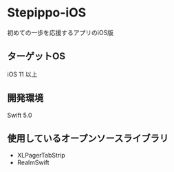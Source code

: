 # Stepippo-iOS
初めての一歩を応援するアプリのiOS版

## ターゲットOS
iOS 11 以上

## 開発環境
Swift 5.0
## 使用しているオープンソースライブラリ
- XLPagerTabStrip
- RealmSwift

